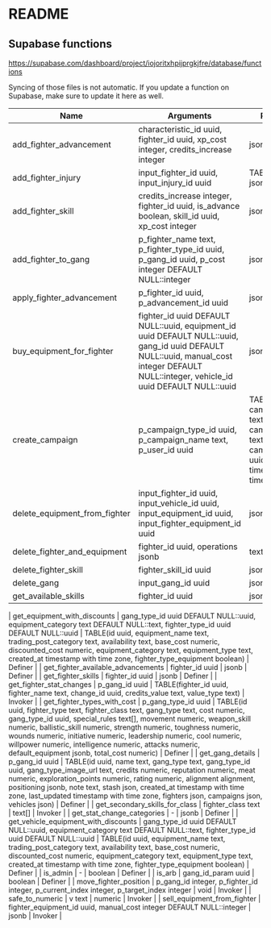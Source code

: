 # README

## Supabase functions

https://supabase.com/dashboard/project/iojoritxhpijprgkjfre/database/functions

Syncing of those files is not automatic. If you update a function on Supabase, make sure to update it here as well.

| Name                                 | Arguments                                                                                                                                                                                | Return type                                                                                                                                                                                                                                                                                                                                                                                                     | Security |
|--------------------------------------|------------------------------------------------------------------------------------------------------------------------------------------------------------------------------------------|-----------------------------------------------------------------------------------------------------------------------------------------------------------------------------------------------------------------------------------------------------------------------------------------------------------------------------------------------------------------------------------------------------------------|----------|
| add_fighter_advancement              | characteristic_id uuid, fighter_id uuid, xp_cost integer, credits_increase integer                                                                                                       | jsonb                                                                                                                                                                                                                                                                                                                                                                                                           | Invoker  |
| add_fighter_injury                   | input_fighter_id uuid, input_injury_id uuid                                                                                                                                              | TABLE(result json)                                                                                                                                                                                                                                                                                                                                                                                              | Definer  |
| add_fighter_skill                    | credits_increase integer, fighter_id uuid, is_advance boolean, skill_id uuid, xp_cost integer                                                                                            | jsonb                                                                                                                                                                                                                                                                                                                                                                                                           | Invoker  |
| add_fighter_to_gang                  | p_fighter_name text, p_fighter_type_id uuid, p_gang_id uuid, p_cost integer DEFAULT NULL::integer                                                                                        | json                                                                                                                                                                                                                                                                                                                                                                                                            | Definer  |
| apply_fighter_advancement            | p_fighter_id uuid, p_advancement_id uuid                                                                                                                                                 | jsonb                                                                                                                                                                                                                                                                                                                                                                                                           | Invoker  |
| buy_equipment_for_fighter            | fighter_id uuid DEFAULT NULL::uuid, equipment_id uuid DEFAULT NULL::uuid, gang_id uuid DEFAULT NULL::uuid, manual_cost integer DEFAULT NULL::integer, vehicle_id uuid DEFAULT NULL::uuid | jsonb                                                                                                                                                                                                                                                                                                                                                                                                           | Definer  |
| create_campaign                      | p_campaign_type_id uuid, p_campaign_name text, p_user_id uuid                                                                                                                            | TABLE(id uuid, campaign_name text, campaign_type text, campaign_type_id uuid, created_at timestamp with time zone)                                                                                                                                                                                                                                                                                              | Invoker  |
| delete_equipment_from_fighter        | input_fighter_id uuid, input_vehicle_id uuid, input_equipment_id uuid, input_fighter_equipment_id uuid                                                                                   | jsonb                                                                                                                                                                                                                                                                                                                                                                                                           | Invoker  |
| delete_fighter_and_equipment         | fighter_id uuid, operations jsonb                                                                                                                                                        | text                                                                                                                                                                                                                                                                                                                                                                                                            | Invoker  |
| delete_fighter_skill                 | fighter_skill_id uuid                                                                                                                                                                    | jsonb                                                                                                                                                                                                                                                                                                                                                                                                           | Invoker  |
| delete_gang                          | input_gang_id uuid                                                                                                                                                                       | jsonb                                                                                                                                                                                                                                                                                                                                                                                                           | Invoker  |
| get_available_skills                 | fighter_id uuid                                                                                                                                                                          | jsonb                                                                                                                                                                                                                                                                                                                                                                                                           | Definer  |


| get_equipment_with_discounts         | gang_type_id uuid DEFAULT NULL::uuid, equipment_category text DEFAULT NULL::text, fighter_type_id uuid DEFAULT NULL::uuid                                                                | TABLE(id uuid, equipment_name text, trading_post_category text, availability text, base_cost numeric, discounted_cost numeric, equipment_category text, equipment_type text, created_at timestamp with time zone, fighter_type_equipment boolean)                                                                                                                                                               | Definer  |
| get_fighter_available_advancements   | fighter_id uuid                                                                                                                                                                          | jsonb                                                                                                                                                                                                                                                                                                                                                                                                           | Definer  |
| get_fighter_skills                   | fighter_id uuid                                                                                                                                                                          | jsonb                                                                                                                                                                                                                                                                                                                                                                                                           | Definer  |
| get_fighter_stat_changes             | p_gang_id uuid                                                                                                                                                                           | TABLE(fighter_id uuid, fighter_name text, change_id uuid, credits_value text, value_type text)                                                                                                                                                                                                                                                                                                                  | Invoker  |
| get_fighter_types_with_cost          | p_gang_type_id uuid                                                                                                                                                                      | TABLE(id uuid, fighter_type text, fighter_class text, gang_type text, cost numeric, gang_type_id uuid, special_rules text[], movement numeric, weapon_skill numeric, ballistic_skill numeric, strength numeric, toughness numeric, wounds numeric, initiative numeric, leadership numeric, cool numeric, willpower numeric, intelligence numeric, attacks numeric, default_equipment jsonb, total_cost numeric) | Definer  |
| get_gang_details                     | p_gang_id uuid                                                                                                                                                                           | TABLE(id uuid, name text, gang_type text, gang_type_id uuid, gang_type_image_url text, credits numeric, reputation numeric, meat numeric, exploration_points numeric, rating numeric, alignment alignment, positioning jsonb, note text, stash json, created_at timestamp with time zone, last_updated timestamp with time zone, fighters json, campaigns json, vehicles json)                                  | Definer  |
| get_secondary_skills_for_class       | fighter_class text                                                                                                                                                                       | text[]                                                                                                                                                                                                                                                                                                                                                                                                          | Invoker  |
| get_stat_change_categories           | \-                                                                                                                                                                                       | jsonb                                                                                                                                                                                                                                                                                                                                                                                                           | Definer  |
| get_vehicle_equipment_with_discounts | gang_type_id uuid DEFAULT NULL::uuid, equipment_category text DEFAULT NULL::text, fighter_type_id uuid DEFAULT NULL::uuid                                                                | TABLE(id uuid, equipment_name text, trading_post_category text, availability text, base_cost numeric, discounted_cost numeric, equipment_category text, equipment_type text, created_at timestamp with time zone, fighter_type_equipment boolean)                                                                                                                                                               | Definer  |
| is_admin                             | \-                                                                                                                                                                                       | boolean                                                                                                                                                                                                                                                                                                                                                                                                         | Definer  |
| is_arb                               | gang_id_param uuid                                                                                                                                                                       | boolean                                                                                                                                                                                                                                                                                                                                                                                                         | Definer  |
| move_fighter_position                | p_gang_id integer, p_fighter_id integer, p_current_index integer, p_target_index integer                                                                                                 | void                                                                                                                                                                                                                                                                                                                                                                                                            | Invoker  |
| safe_to_numeric                      | v text                                                                                                                                                                                   | numeric                                                                                                                                                                                                                                                                                                                                                                                                         | Invoker  |
| sell_equipment_from_fighter          | fighter_equipment_id uuid, manual_cost integer DEFAULT NULL::integer                                                                                                                     | jsonb                                                                                                                                                                                                                                                                                                                                                                                                           | Invoker  |